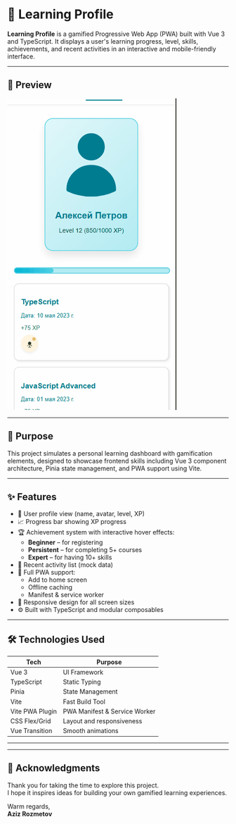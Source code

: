 # 🚀 Learning Profile

**Learning Profile** is a gamified Progressive Web App (PWA) built with Vue 3 and TypeScript. It displays a user's learning progress, level, skills, achievements, and recent activities in an interactive and mobile-friendly interface.

---

## 📸 Preview

![Learning Profile Preview](/src/assets/input.gif)

---

## 🎯 Purpose

This project simulates a personal learning dashboard with gamification elements, designed to showcase frontend skills including Vue 3 component architecture, Pinia state management, and PWA support using Vite.

---

## ✨ Features

- 👤 User profile view (name, avatar, level, XP)
- 📈 Progress bar showing XP progress
- 🏆 Achievement system with interactive hover effects:
  - **Beginner** – for registering
  - **Persistent** – for completing 5+ courses
  - **Expert** – for having 10+ skills
- 📅 Recent activity list (mock data)
- 📲 Full PWA support:
  - Add to home screen
  - Offline caching
  - Manifest & service worker
- 📱 Responsive design for all screen sizes
- ⚙️ Built with TypeScript and modular composables

---

## 🛠️ Technologies Used

| Tech            | Purpose                       |
| --------------- | ----------------------------- |
| Vue 3           | UI Framework                  |
| TypeScript      | Static Typing                 |
| Pinia           | State Management              |
| Vite            | Fast Build Tool               |
| Vite PWA Plugin | PWA Manifest & Service Worker |
| CSS Flex/Grid   | Layout and responsiveness     |
| Vue Transition  | Smooth animations             |

---

---

## 🙏 Acknowledgments

Thank you for taking the time to explore this project.  
I hope it inspires ideas for building your own gamified learning experiences.

Warm regards,  
**Aziz Rozmetov**
